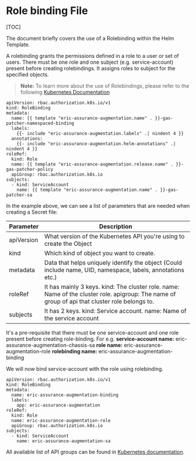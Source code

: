 # Role binding File

[TOC]


The document briefly covers the use of a Rolebinding within the Helm Template.

A rolebinding grants the permissions defined in a role to a user or set of users.
There must be one role and one subject (e.g. service-account) present before creating rolebindings.
It assigns roles to subject for the specified objects.

> **Note:** To learn more about the use of Rolebindings, please refer to the following [Kubernetes Documentation](https://kubernetes.io/docs/reference/access-authn-authz/rbac/#rolebinding-and-clusterrolebinding)


```
apiVersion: rbac.authorization.k8s.io/v1
kind: RoleBinding
metadata:
  name: {{ template "eric-assurance-augmentation.name" . }}-gas-patcher-namespaced-binding
  labels:
    {{- include "eric-assurance-augmentation.labels" .| nindent 4 }}
  annotations:
    {{- include "eric-assurance-augmentation.helm-annotations" .| nindent 4 }}
roleRef:
  kind: Role
  name: {{ template "eric-assurance-augmentation.release.name" . }}-gas-patcher-policy
  apiGroup: rbac.authorization.k8s.io
subjects:
  - kind: ServiceAccount
    name: {{ template "eric-assurance-augmentation.name" . }}-gas-patcher-sa
```


In the example above, we can see a list of parameters that are needed when creating a Secret file:

| Parameter   | Description                                                                                                                                    |
|-------------|------------------------------------------------------------------------------------------------------------------------------------------------|
| apiVersion  | What version of the Kubernetes API you're using to create the Object                                                                           |
| kind        | Which kind of object you want to create.                                                                                                       |
| metadata    | Data that helps uniquely identify the object (Could include name, UID, namespace, labels, annotations etc.)                                    |
| roleRef     | It has mainly 3 keys. kind: The cluster role. name: Name of the cluster role. apigroup: The name of group of api that cluster role belongs to. |
| subjects    | It has 2 keys. kind: Service account. name: Name of the service account                                                                        |


It's a pre-requisite that there must be one service-account and one role present before creating role-binding.
For e.g.
**service-account name:** eric-assurance-augmentation-chassis-sa
**role name:** eric-assurance-augmentation-role
**rolebinding name:** eric-assurance-augmentation-binding

We will now bind service-account with the role using rolebinding.

```
apiVersion: rbac.authorization.k8s.io/v1
kind: RoleBinding
metadata:
  name: eric-assurance-augmentation-binding
  labels:
    app: eric-assurance-augmentation
roleRef:
  kind: Role
  name: eric-assurance-augmentation-role
  apiGroup: rbac.authorization.k8s.io
subjects:
  - kind: ServiceAccount
    name: eric-assurance-augmentation-sa
```


All available list of API groups can be found in [Kubernetes documentation](https://kubernetes.io/docs/reference/generated/kubernetes-api/v1.24/#-strong-api-groups-strong-).
